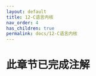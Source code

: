 ```yaml
---
layout: default
title: 12-C语言内核
nav_order: 4
has_children: true
permalink: docs/12-C语言内核
---
```


# 此章节已完成注解